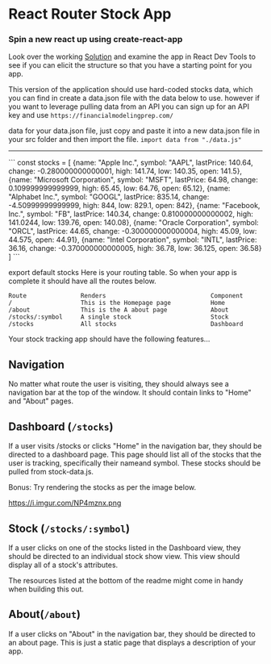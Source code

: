 # React Router Stock App

### Spin a new react up using create-react-app

Look over the working [Solution](https://vhixt.csb.app/) and examine the app in React Dev Tools to see if you can elicit the structure so that you have a starting point for you app.

This version of the application should use hard-coded stocks data, which you can find in create a data.json file with the data below to use. however if you want to leverage pulling data from an API you can sign up for an API key and use `https://financialmodelingprep.com/`

data for your data.json file, just copy and paste it into a new data.json file in your src folder and then import the file. `import data from "./data.js"`
<hr />
```
const stocks = [
  {name: "Apple Inc.", symbol: "AAPL", lastPrice: 140.64, change: -0.280000000000001, high: 141.74, low: 140.35, open: 141.5},
  {name: "Microsoft Corporation", symbol: "MSFT", lastPrice: 64.98, change: 0.109999999999999, high: 65.45, low: 64.76, open: 65.12},
  {name: "Alphabet Inc.", symbol: "GOOGL", lastPrice: 835.14, change: -4.50999999999999, high: 844, low: 829.1, open: 842},
  {name: "Facebook, Inc.", symbol: "FB", lastPrice: 140.34, change: 0.810000000000002, high: 141.0244, low: 139.76, open: 140.08},
  {name: "Oracle Corporation", symbol: "ORCL", lastPrice: 44.65, change: -0.300000000000004, high: 45.09, low: 44.575, open: 44.91},
  {name: "Intel Corporation", symbol: "INTL", lastPrice: 36.16, change: -0.370000000000005, high: 36.78, low: 36.125, open: 36.58}
    ]
```

export default stocks
Here is your routing table. So when your app is complete it should have all the routes below.

```
Route	            Renders                             Component
/	                This is the Homepage page           Home
/about	            This is the A about page            About
/stocks/:symbol	    A single stock	                    Stock
/stocks	            All stocks                          Dashboard
```
Your stock tracking app should have the following features...

## Navigation
No matter what route the user is visiting, they should always see a navigation bar at the top of the window. It should contain links to "Home" and "About" pages.

## Dashboard (`/stocks`)
If a user visits /stocks or clicks "Home" in the navigation bar, they should be directed to a dashboard page. This page should list all of the stocks that the user is tracking, specifically their nameand symbol. These stocks should be pulled from stock-data.js.

Bonus: Try rendering the stocks as per the image below.

https://i.imgur.com/NP4mznx.png

## Stock (`/stocks/:symbol`)
If a user clicks on one of the stocks listed in the Dashboard view, they should be directed to an individual stock show view. This view should display all of a stock's attributes.

The resources listed at the bottom of the readme might come in handy when building this out.

## About(`/about`)
If a user clicks on "About" in the navigation bar, they should be directed to an about page. This is just a static page that displays a description of your app.